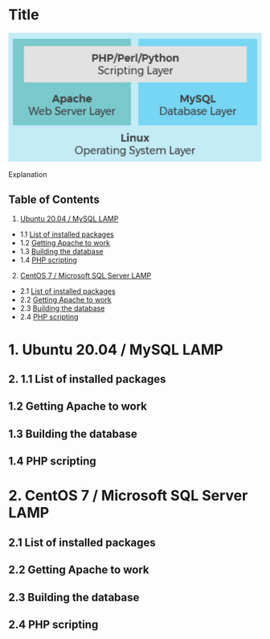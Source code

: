 # Title

<p align="center">
  <img width="625" src="https://github.com/nuclearcheesecake/lampstacks/blob/main/images/expl.jpg">
</p>

Explanation

## Table of Contents

1. [Ubuntu 20.04 / MySQL LAMP](#1)
  - 1.1 [List of installed packages](#2)
  - 1.2 [Getting Apache to work](#3)
  - 1.3 [Building the database](#4)
  - 1.4 [PHP scripting](#5)
2. [CentOS 7 / Microsoft SQL Server LAMP](#6)
  - 2.1 [List of installed packages](#7)
  - 2.2 [Getting Apache to work](#8)
  - 2.3 [Building the database](#9)
  - 2.4 [PHP scripting](#10)

<a name="1"></a>
# 1. Ubuntu 20.04 / MySQL LAMP

<a name="2"></a>
## 2. 1.1 List of installed packages

<a name="3"></a>
## 1.2 Getting Apache to work

<a name="4"></a>
## 1.3 Building the database

<a name="5"></a>
## 1.4 PHP scripting

<a name="6"></a>
# 2. CentOS 7 / Microsoft SQL Server LAMP

<a name="7"></a>
## 2.1 List of installed packages

<a name="8"></a>
## 2.2 Getting Apache to work

<a name="9"></a>
## 2.3 Building the database

<a name="10"></a>
## 2.4 PHP scripting

